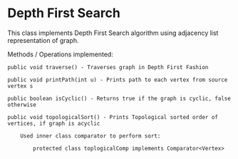 # Depth First Search

This class implements Depth First Search algorithm using adjacency list representation of graph.

Methods / Operations implemented: 

	public void traverse() - Traverses graph in Depth First Fashion

	public void printPath(int u) - Prints path to each vertex from source vertex s

	public boolean isCyclic() - Returns true if the graph is cyclic, false otherwise

	public void topologicalSort() - Prints Topological sorted order of vertices, if graph is acyclic

		Used inner class comparator to perform sort: 

			protected class toplogicalComp implements Comparator<Vertex>